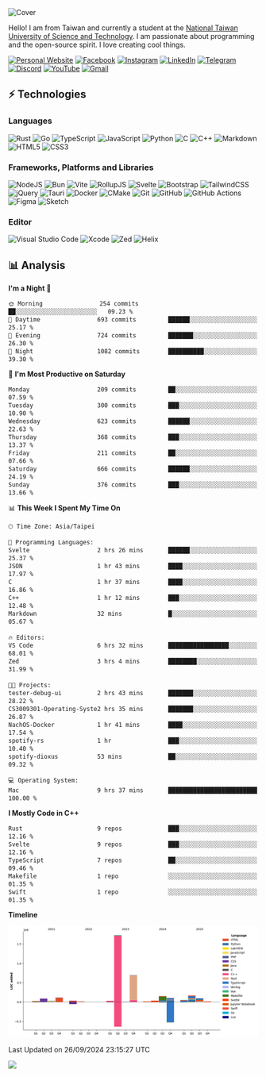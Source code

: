 <picture>
  <source media="(prefers-color-scheme: dark)" srcset="https://github.com/CRT-HAO/CRT-HAO/assets/31580253/6f53f4ab-546f-4db7-9f30-2c5b0711c0a2">
  <img alt="Cover" src="https://github.com/CRT-HAO/CRT-HAO/assets/31580253/4efdfca0-1005-43ab-8c60-07e6973a89b2">
</picture>

Hello! I am from Taiwan and currently a student at the [National Taiwan University of Science and Technology](https://www.ntust.edu.tw/). I am passionate about programming and the open-source spirit. I love creating cool things.

[![Personal Website](https://img.shields.io/badge/Personal%20Website-%23000000.svg?style=for-the-badge)](https://hayden.tw/)
[![Facebook](https://img.shields.io/badge/Facebook-%231877F2.svg?style=for-the-badge&logo=Facebook&logoColor=white)](https://www.facebook.com/CRT.HAO.CHUN/)
[![Instagram](https://img.shields.io/badge/Instagram-%23E4405F.svg?style=for-the-badge&logo=Instagram&logoColor=white)](https://www.instagram.com/crt_hao/)
[![LinkedIn](https://img.shields.io/badge/linkedin-%230077B5.svg?style=for-the-badge&logo=linkedin&logoColor=white)](https://www.linkedin.com/in/crthao/)
[![Telegram](https://img.shields.io/badge/Telegram-2CA5E0?style=for-the-badge&logo=telegram&logoColor=white)](https://t.me/CRT_HAO)
[![Discord](https://img.shields.io/badge/Discord-%235865F2.svg?style=for-the-badge&logo=discord&logoColor=white)](https://discordapp.com/users/401324674371551234)
[![YouTube](https://img.shields.io/badge/YouTube-%23FF0000.svg?style=for-the-badge&logo=YouTube&logoColor=white)](https://www.youtube.com/channel/UC-WnTCkztbitHGXnmvipUUg)
[![Gmail](https://img.shields.io/badge/Gmail-D14836?style=for-the-badge&logo=gmail&logoColor=white)](mailto:m831718@gmail.com)

## ⚡ Technologies

### Languages

![Rust](https://img.shields.io/badge/rust-%23000000.svg?style=for-the-badge&logo=rust&logoColor=white)
![Go](https://img.shields.io/badge/go-%2300ADD8.svg?style=for-the-badge&logo=go&logoColor=white)
![TypeScript](https://img.shields.io/badge/typescript-%23007ACC.svg?style=for-the-badge&logo=typescript&logoColor=white)
![JavaScript](https://img.shields.io/badge/javascript-%23323330.svg?style=for-the-badge&logo=javascript&logoColor=%23F7DF1E)
![Python](https://img.shields.io/badge/python-3670A0?style=for-the-badge&logo=python&logoColor=ffdd54)
![C](https://img.shields.io/badge/c-%2300599C.svg?style=for-the-badge&logo=c&logoColor=white)
![C++](https://img.shields.io/badge/c++-%2300599C.svg?style=for-the-badge&logo=c%2B%2B&logoColor=white)
![Markdown](https://img.shields.io/badge/markdown-%23000000.svg?style=for-the-badge&logo=markdown&logoColor=white)
![HTML5](https://img.shields.io/badge/html5-%23E34F26.svg?style=for-the-badge&logo=html5&logoColor=white)
![CSS3](https://img.shields.io/badge/css3-%231572B6.svg?style=for-the-badge&logo=css3&logoColor=white)

### Frameworks, Platforms and Libraries

![NodeJS](https://img.shields.io/badge/node.js-6DA55F?style=for-the-badge&logo=node.js&logoColor=white)
![Bun](https://img.shields.io/badge/Bun-%23000000.svg?style=for-the-badge&logo=bun&logoColor=white)
![Vite](https://img.shields.io/badge/vite-%23646CFF.svg?style=for-the-badge&logo=vite&logoColor=white)
![RollupJS](https://img.shields.io/badge/RollupJS-ef3335?style=for-the-badge&logo=rollup.js&logoColor=white)
![Svelte](https://img.shields.io/badge/svelte-%23f1413d.svg?style=for-the-badge&logo=svelte&logoColor=white)
![Bootstrap](https://img.shields.io/badge/bootstrap-%238511FA.svg?style=for-the-badge&logo=bootstrap&logoColor=white)
![TailwindCSS](https://img.shields.io/badge/tailwindcss-%2338B2AC.svg?style=for-the-badge&logo=tailwind-css&logoColor=white)
![jQuery](https://img.shields.io/badge/jquery-%230769AD.svg?style=for-the-badge&logo=jquery&logoColor=white)
![Tauri](https://img.shields.io/badge/tauri-%2324C8DB.svg?style=for-the-badge&logo=tauri&logoColor=%23FFFFFF)
![Docker](https://img.shields.io/badge/docker-%230db7ed.svg?style=for-the-badge&logo=docker&logoColor=white)
![CMake](https://img.shields.io/badge/CMake-%23008FBA.svg?style=for-the-badge&logo=cmake&logoColor=white)
![Git](https://img.shields.io/badge/git-%23F05033.svg?style=for-the-badge&logo=git&logoColor=white)
![GitHub](https://img.shields.io/badge/github-%23121011.svg?style=for-the-badge&logo=github&logoColor=white)
![GitHub Actions](https://img.shields.io/badge/github%20actions-%232671E5.svg?style=for-the-badge&logo=githubactions&logoColor=white)
![Figma](https://img.shields.io/badge/figma-%23F24E1E.svg?style=for-the-badge&logo=figma&logoColor=white)
![Sketch](https://img.shields.io/badge/Sketch-FFB387?style=for-the-badge&logo=sketch&logoColor=black)

### Editor

![Visual Studio Code](https://img.shields.io/badge/Visual%20Studio%20Code-0078d7.svg?style=for-the-badge&logo=visual-studio-code&logoColor=white)
![Xcode](https://img.shields.io/badge/Xcode-007ACC?style=for-the-badge&logo=Xcode&logoColor=white)
![Zed](https://img.shields.io/badge/Zed-F6F5F0?style=for-the-badge&logo=zed&logoColor=black)
![Helix](https://img.shields.io/badge/Helix-281733?style=for-the-badge&logo=helix&logoColor=white)

## 📊 Analysis

<!--START_SECTION:waka-->
**I'm a Night 🦉** 

```text
🌞 Morning                254 commits         ██░░░░░░░░░░░░░░░░░░░░░░░   09.23 % 
🌆 Daytime                693 commits         ██████░░░░░░░░░░░░░░░░░░░   25.17 % 
🌃 Evening                724 commits         ███████░░░░░░░░░░░░░░░░░░   26.30 % 
🌙 Night                  1082 commits        ██████████░░░░░░░░░░░░░░░   39.30 % 
```
📅 **I'm Most Productive on Saturday** 

```text
Monday                   209 commits         ██░░░░░░░░░░░░░░░░░░░░░░░   07.59 % 
Tuesday                  300 commits         ███░░░░░░░░░░░░░░░░░░░░░░   10.90 % 
Wednesday                623 commits         ██████░░░░░░░░░░░░░░░░░░░   22.63 % 
Thursday                 368 commits         ███░░░░░░░░░░░░░░░░░░░░░░   13.37 % 
Friday                   211 commits         ██░░░░░░░░░░░░░░░░░░░░░░░   07.66 % 
Saturday                 666 commits         ██████░░░░░░░░░░░░░░░░░░░   24.19 % 
Sunday                   376 commits         ███░░░░░░░░░░░░░░░░░░░░░░   13.66 % 
```


📊 **This Week I Spent My Time On** 

```text
🕑︎ Time Zone: Asia/Taipei

💬 Programming Languages: 
Svelte                   2 hrs 26 mins       ██████░░░░░░░░░░░░░░░░░░░   25.37 % 
JSON                     1 hr 43 mins        ████░░░░░░░░░░░░░░░░░░░░░   17.97 % 
C                        1 hr 37 mins        ████░░░░░░░░░░░░░░░░░░░░░   16.86 % 
C++                      1 hr 12 mins        ███░░░░░░░░░░░░░░░░░░░░░░   12.48 % 
Markdown                 32 mins             █░░░░░░░░░░░░░░░░░░░░░░░░   05.67 % 

🔥 Editors: 
VS Code                  6 hrs 32 mins       █████████████████░░░░░░░░   68.01 % 
Zed                      3 hrs 4 mins        ████████░░░░░░░░░░░░░░░░░   31.99 % 

🐱‍💻 Projects: 
tester-debug-ui          2 hrs 43 mins       ███████░░░░░░░░░░░░░░░░░░   28.22 % 
CS3009301-Operating-Syste2 hrs 35 mins       ███████░░░░░░░░░░░░░░░░░░   26.87 % 
NachOS-Docker            1 hr 41 mins        ████░░░░░░░░░░░░░░░░░░░░░   17.54 % 
spotify-rs               1 hr                ███░░░░░░░░░░░░░░░░░░░░░░   10.40 % 
spotify-dioxus           53 mins             ██░░░░░░░░░░░░░░░░░░░░░░░   09.32 % 

💻 Operating System: 
Mac                      9 hrs 37 mins       █████████████████████████   100.00 % 
```

**I Mostly Code in C++** 

```text
Rust                     9 repos             ███░░░░░░░░░░░░░░░░░░░░░░   12.16 % 
Svelte                   9 repos             ███░░░░░░░░░░░░░░░░░░░░░░   12.16 % 
TypeScript               7 repos             ██░░░░░░░░░░░░░░░░░░░░░░░   09.46 % 
Makefile                 1 repo              ░░░░░░░░░░░░░░░░░░░░░░░░░   01.35 % 
Swift                    1 repo              ░░░░░░░░░░░░░░░░░░░░░░░░░   01.35 % 
```



**Timeline**

![Lines of Code chart](https://raw.githubusercontent.com/hayd1n/hayd1n/main/assets/bar_graph.png)


 Last Updated on 26/09/2024 23:15:27 UTC
<!--END_SECTION:waka-->

![](https://komarev.com/ghpvc/?username=CRT-HAO&style=flat-square)
